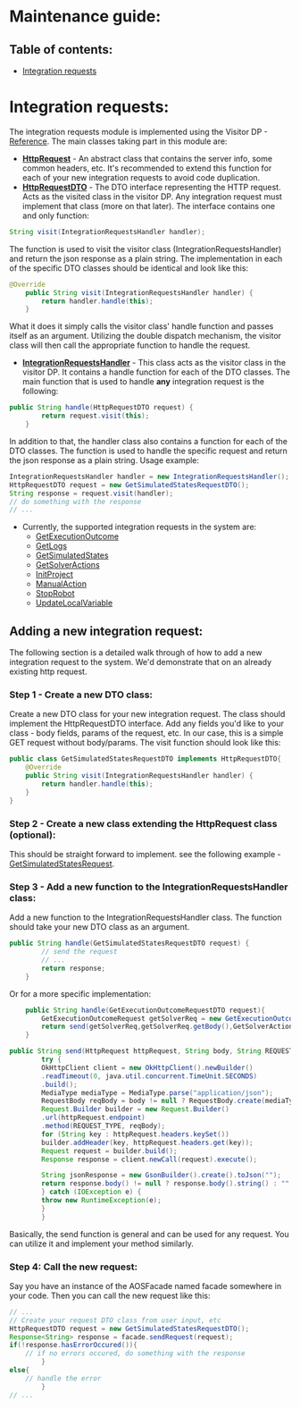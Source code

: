 # Maintenance guide:
## Table of contents:
- [Integration requests](#integration_requests)

<a name="integration_requests"></a>
# Integration requests:
The integration requests module is implemented using the Visitor DP - [Reference](https://refactoring.guru/design-patterns/visitor).
The main classes taking part in this module are:
- [**HttpRequest**](https://github.com/vladiodes/Autonomous-Operating-System/blob/main/FinalProject/src/main/java/backend/finalproject/IntegrationRequests/HttpRequest.java) - An abstract class that contains the server info, some common headers, etc. It's recommended to extend this function for each of your new integration requests to avoid code duplication.
- [**HttpRequestDTO**](https://github.com/vladiodes/Autonomous-Operating-System/blob/main/FinalProject/src/main/java/DTO/HttpRequests/HttpRequestDTO.java) - The DTO interface representing the HTTP request. Acts as the visited class in the visitor DP. Any integration request must implement that class (more on that later). The interface contains one and only function:
```java
String visit(IntegrationRequestsHandler handler);
```
The function is used to visit the visitor class (IntegrationRequestsHandler) and return the json response as a plain string.
The implementation in each of the specific DTO classes should be identical and look like this:
```java
@Override
    public String visit(IntegrationRequestsHandler handler) {
        return handler.handle(this);
    }
```
What it does it simply calls the visitor class' handle function and passes itself as an argument. Utilizing the double dispatch mechanism, the visitor class will then call the appropriate function to handle the request.
 
- [**IntegrationRequestsHandler**](https://github.com/vladiodes/Autonomous-Operating-System/blob/main/FinalProject/src/main/java/backend/finalproject/IntegrationRequests/IntegrationRequestsHandler.java) - This class acts as the visitor class in the visitor DP. It contains a handle function for each of the DTO classes. The main function that is used to handle **any** integration request is the following:
```java
public String handle(HttpRequestDTO request) {
        return request.visit(this);
    }
```
In addition to that, the handler class also contains a function for each of the DTO classes. The function is used to handle the specific request and return the json response as a plain string.
Usage example:
```java
IntegrationRequestsHandler handler = new IntegrationRequestsHandler();
HttpRequestDTO request = new GetSimulatedStatesRequestDTO();
String response = request.visit(handler);
// do something with the response
// ...
```

- Currently, the supported integration requests in the system are:
  - [GetExecutionOutcome](https://github.com/vladiodes/Autonomous-Operating-System/blob/main/FinalProject/src/main/java/DTO/HttpRequests/GetExecutionOutcomeRequestDTO.java)
  - [GetLogs](https://github.com/vladiodes/Autonomous-Operating-System/blob/main/FinalProject/src/main/java/DTO/HttpRequests/GetLogsRequestDTO.java)
  - [GetSimulatedStates](https://github.com/vladiodes/Autonomous-Operating-System/blob/main/FinalProject/src/main/java/DTO/HttpRequests/GetSimulatedStatesRequestDTO.java)
  - [GetSolverActions](https://github.com/vladiodes/Autonomous-Operating-System/blob/main/FinalProject/src/main/java/DTO/HttpRequests/GetSolverActionsRequestDTO.java)
  - [InitProject](https://github.com/vladiodes/Autonomous-Operating-System/blob/main/FinalProject/src/main/java/DTO/HttpRequests/InitProjectRequestDTO.java)
  - [ManualAction](https://github.com/vladiodes/Autonomous-Operating-System/blob/main/FinalProject/src/main/java/DTO/HttpRequests/ManualActionPutRequestDTO.java)
  - [StopRobot](https://github.com/vladiodes/Autonomous-Operating-System/blob/main/FinalProject/src/main/java/DTO/HttpRequests/StopRobotRequestDTO.java)
  - [UpdateLocalVariable](https://github.com/vladiodes/Autonomous-Operating-System/blob/main/FinalProject/src/main/java/DTO/HttpRequests/UpdateLocalVariableRequestDTO.java)

## Adding a new integration request:
The following section is a detailed walk through of how to add a new integration request to the system.
We'd demonstrate that on an already existing http request.
### Step 1 - Create a new DTO class:
Create a new DTO class for your new integration request. The class should implement the HttpRequestDTO interface.
Add any fields you'd like to your class - body fields, params of the request, etc. In our case, this is a simple GET request without body/params.
The visit function should look like this:
```java
public class GetSimulatedStatesRequestDTO implements HttpRequestDTO{
    @Override
    public String visit(IntegrationRequestsHandler handler) {
        return handler.handle(this);
    }
}
```

### Step 2 - Create a new class extending the HttpRequest class (optional):
This should be straight forward to implement. see the following example - [GetSimulatedStatesRequest](https://github.com/vladiodes/Autonomous-Operating-System/blob/main/FinalProject/src/main/java/backend/finalproject/IntegrationRequests/GetExecutionOutcomeRequest.java).
### Step 3 - Add a new function to the IntegrationRequestsHandler class:
Add a new function to the IntegrationRequestsHandler class. The function should take your new DTO class as an argument.
```java
public String handle(GetSimulatedStatesRequestDTO request) {
        // send the request
        // ...
        return response;
    }
```
Or for a more specific implementation:
```java
    public String handle(GetExecutionOutcomeRequestDTO request){
        GetExecutionOutcomeRequest getSolverReq = new GetExecutionOutcomeRequest(request.getBeliefSize());
        return send(getSolverReq,getSolverReq.getBody(),GetSolverActionsRequest.REQUEST_TYPE);
    }

public String send(HttpRequest httpRequest, String body, String REQUEST_TYPE) {
        try {
        OkHttpClient client = new OkHttpClient().newBuilder()
        .readTimeout(0, java.util.concurrent.TimeUnit.SECONDS)
        .build();
        MediaType mediaType = MediaType.parse("application/json");
        RequestBody reqBody = body != null ? RequestBody.create(mediaType, body) : null;
        Request.Builder builder = new Request.Builder()
        .url(httpRequest.endpoint)
        .method(REQUEST_TYPE, reqBody);
        for (String key : httpRequest.headers.keySet())
        builder.addHeader(key, httpRequest.headers.get(key));
        Request request = builder.build();
        Response response = client.newCall(request).execute();

        String jsonResponse = new GsonBuilder().create().toJson("");
        return response.body() != null ? response.body().string() : "";
        } catch (IOException e) {
        throw new RuntimeException(e);
        }
        }
```

Basically, the send function is general and can be used for any request. You can utilize it and implement your method similarly.

### Step 4: Call the new request:
Say you have an instance of the AOSFacade named facade somewhere in your code.
Then you can call the new request like this:
```java
// ...
// Create your request DTO class from user input, etc
HttpRequestDTO request = new GetSimulatedStatesRequestDTO();
Response<String> response = facade.sendRequest(request);
if(!response.hasErrorOccured()){
    // if no errors occured, do something with the response
        }
else{
    // handle the error
        }
// ...
```